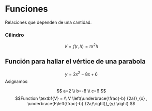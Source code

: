 # Funciones
Relaciones que dependen de una cantidad. 
### Cilindro
$$ V = f(r, h) = \pi r^2h$$

## Función para hallar el vértice de una parabola
$$y = 2x^2-8x+6$$
Asignamos:

$$
a=2 \\ b=-8 \\ c=6
$$
$$Function  \textbf{V} = \\
V \left(\underbrace{\frac{-b} {2a}}_{x} , \underbrace{F\left(\frac{-b} {2a}\right)}_{y} \right)  
$$


<!--stackedit_data:
eyJoaXN0b3J5IjpbMTExNjMzMjY5MSwtNDA1MDQyNzQ2LC0xNz
YzMDIzMjg2LDYyODAyNzc0OSwxODM5NDUxNDc5LC0xNjY5MTEx
MzM4LDExMTM0NjQyMzIsNTUzMjMxODY2LDEyNzcyNjI1NjhdfQ
==
-->
